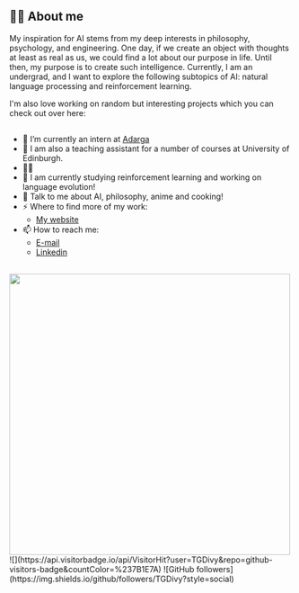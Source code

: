 ## 👨‍💻 About me

My inspiration for AI stems from my deep interests in philosophy, psychology, and engineering.  One day, if we create an object with thoughts at least as real as us, we could find a lot about our purpose in life.  Until then, my purpose is to create such intelligence. Currently, I am an undergrad, and I want to explore the following subtopics of AI: natural language processing and reinforcement learning. 

I'm also love working on random but interesting projects which you can check out over here:

## 

- 🔭 I’m currently an intern at [Adarga](https://www.adarga.ai/)
- 🔭 I am also a teaching assistant for a number of courses at University of Edinburgh.
- 👨‍💻  
- 🌱 I am currently studying reinforcement learning and working on language evolution! 
- 💬 Talk to me about AI, philosophy, anime and cooking!
- ⚡ Where to find more of my work:
  - [My website](https://)
- 📫 How to reach me:
  - [E-mail](mailto:divy.work@outlook.com)
  - [Linkedin](https://linkedin.com/in/divy-bramhecha)

##

<img width='500' src="https://github-readme-streak-stats.herokuapp.com/?user=TGDivy"/>
![](https://api.visitorbadge.io/api/VisitorHit?user=TGDivy&repo=github-visitors-badge&countColor=%237B1E7A)
![GitHub followers](https://img.shields.io/github/followers/TGDivy?style=social)

<!--
**TGDivy/TGDivy** is a ✨ _special_ ✨ repository because its `README.md` (this file) appears on your GitHub profile.

Here are some ideas to get you started:

- 🔭 I’m currently working on ...
- 🌱 I’m currently learning ...
- 👯 I’m looking to collaborate on ...
- 🤔 I’m looking for help with ...
- 💬 Ask me about ...
- 📫 How to reach me: ...
- 😄 Pronouns: ...
- ⚡ Fun fact: ...
-->
